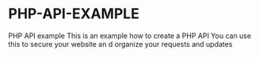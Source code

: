 # PHP-API-EXAMPLE
PHP API example
This is an example how to create a PHP API
You can use this to secure your website an d organize your requests and updates
